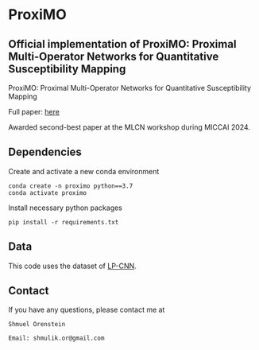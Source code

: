 # ProxiMO
## Official implementation of ProxiMO: Proximal Multi-Operator Networks for Quantitative Susceptibility Mapping
ProxiMO: Proximal Multi-Operator Networks for Quantitative Susceptibility Mapping  

Full paper: [here](https://link.springer.com/chapter/10.1007/978-3-031-78761-4_2)  

Awarded second-best paper at the MLCN workshop during MICCAI 2024.  



## Dependencies
Create and activate a new conda environment
```
conda create -n proximo python==3.7
conda activate proximo
```
Install necessary python packages
```
pip install -r requirements.txt
```


## Data
This code uses the dataset of [LP-CNN](https://github.com/Sulam-Group/LPCNN).

## Contact
If you have any questions, please contact me at
```
Shmuel Orenstein

Email: shmulik.or@gmail.com

```
